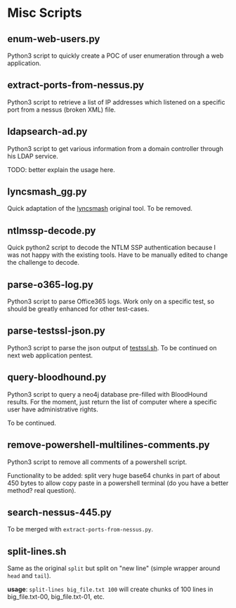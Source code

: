 # Misc Scripts

## enum-web-users.py

Python3 script to quickly create a POC of user enumeration through a web application.


## extract-ports-from-nessus.py

Python3 script to retrieve a list of IP addresses which listened on a specific port from a nessus (broken XML) file.


## ldapsearch-ad.py

Python3 script to get various information from a domain controller through his LDAP service.

TODO: better explain the usage here.


## lyncsmash_gg.py

Quick adaptation of the [lyncsmash](https://github.com/nyxgeek/lyncsmash) original tool. To be removed.


## ntlmssp-decode.py

Quick python2 script to decode the NTLM SSP authentication because I was not happy with the existing tools.
Have to be manually edited to change the challenge to decode.


## parse-o365-log.py

Python3 script to parse Office365 logs.
Work only on a specific test, so should be greatly enhanced for other test-cases.


## parse-testssl-json.py

Python3 script to parse the json output of [testssl.sh](https://testssl.sh/).
To be continued on next web application pentest.


## query-bloodhound.py

Python3 script to query a neo4j database pre-filled with BloodHound results.
For the moment, just return the list of computer where a specific user have administrative rights.

To be continued.


## remove-powershell-multilines-comments.py

Python3 script to remove all comments of a powershell script.

Functionality to be added: split very huge base64 chunks in part of about 450 bytes to allow copy paste in a powershell terminal (do you have a better method? real question).


## search-nessus-445.py

To be merged with `extract-ports-from-nessus.py`.


## split-lines.sh

Same as the original `split` but split on "new line" (simple wrapper around `head` and `tail`).

**usage**: `split-lines big_file.txt 100`
    will create chunks of 100 lines in big_file.txt-00, big_file.txt-01, etc.
